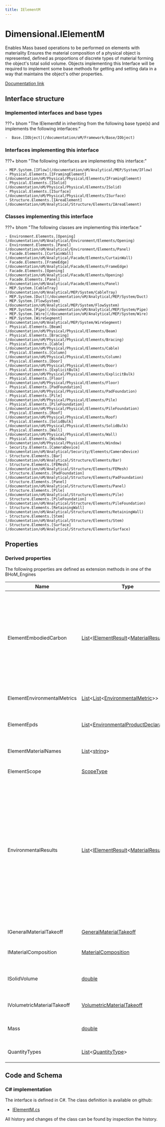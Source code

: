 ```yaml
---
title: IElementM
---
```


# Dimensional.IElementM

Enables Mass based operations to be performed on elements with materiality
Ensures the material composition of a physical object is represented, defined as proportions of discrete types of material forming the object's total solid volume.
Objects implementing this Interface will be required to implement some base methods for getting and setting data in a way that maintains the object's other properties.


[Documentation link](https://bhom.xyz/documentation/BHoM_oM/Dimensional_oM/IElement-required-extension-methods/)

## Interface structure

### Implemented interfaces and base types

???+ bhom "The IElementM in inheriting from the following base type(s) and implements the following interfaces:"

    -  Base.[IObject](/documentation/oM/Framework/Base/IObject)


### Interfaces implementing this interface

???+ bhom "The following interfaces are implementing this interface:"

    - MEP.System.[IFlow](/documentation/oM/Analytical/MEP/System/IFlow)
    - Physical.Elements.[IFramingElement](/documentation/oM/Physical/Physical/Elements/IFramingElement)
    - Physical.Elements.[ISolid](/documentation/oM/Physical/Physical/Elements/ISolid)
    - Physical.Elements.[ISurface](/documentation/oM/Physical/Physical/Elements/ISurface)
    - Structure.Elements.[IAreaElement](/documentation/oM/Analytical/Structure/Elements/IAreaElement)


### Classes implementing this interface

???+ bhom "The following classes are implementing this interface:"

    - Environment.Elements.[Opening](/documentation/oM/Analytical/Environment/Elements/Opening)
    - Environment.Elements.[Panel](/documentation/oM/Analytical/Environment/Elements/Panel)
    - Facade.Elements.[CurtainWall](/documentation/oM/Analytical/Facade/Elements/CurtainWall)
    - Facade.Elements.[FrameEdge](/documentation/oM/Analytical/Facade/Elements/FrameEdge)
    - Facade.Elements.[Opening](/documentation/oM/Analytical/Facade/Elements/Opening)
    - Facade.Elements.[Panel](/documentation/oM/Analytical/Facade/Elements/Panel)
    - MEP.System.[CableTray](/documentation/oM/Analytical/MEP/System/CableTray)
    - MEP.System.[Duct](/documentation/oM/Analytical/MEP/System/Duct)
    - MEP.System.[FlowSystem](/documentation/oM/Analytical/MEP/System/FlowSystem)
    - MEP.System.[Pipe](/documentation/oM/Analytical/MEP/System/Pipe)
    - MEP.System.[Wire](/documentation/oM/Analytical/MEP/System/Wire)
    - MEP.System.[WireSegment](/documentation/oM/Analytical/MEP/System/WireSegment)
    - Physical.Elements.[Beam](/documentation/oM/Physical/Physical/Elements/Beam)
    - Physical.Elements.[Bracing](/documentation/oM/Physical/Physical/Elements/Bracing)
    - Physical.Elements.[Cable](/documentation/oM/Physical/Physical/Elements/Cable)
    - Physical.Elements.[Column](/documentation/oM/Physical/Physical/Elements/Column)
    - Physical.Elements.[Door](/documentation/oM/Physical/Physical/Elements/Door)
    - Physical.Elements.[ExplicitBulk](/documentation/oM/Physical/Physical/Elements/ExplicitBulk)
    - Physical.Elements.[Floor](/documentation/oM/Physical/Physical/Elements/Floor)
    - Physical.Elements.[PadFoundation](/documentation/oM/Physical/Physical/Elements/PadFoundation)
    - Physical.Elements.[Pile](/documentation/oM/Physical/Physical/Elements/Pile)
    - Physical.Elements.[PileFoundation](/documentation/oM/Physical/Physical/Elements/PileFoundation)
    - Physical.Elements.[Roof](/documentation/oM/Physical/Physical/Elements/Roof)
    - Physical.Elements.[SolidBulk](/documentation/oM/Physical/Physical/Elements/SolidBulk)
    - Physical.Elements.[Wall](/documentation/oM/Physical/Physical/Elements/Wall)
    - Physical.Elements.[Window](/documentation/oM/Physical/Physical/Elements/Window)
    - Security.Elements.[CameraDevice](/documentation/oM/Analytical/Security/Elements/CameraDevice)
    - Structure.Elements.[Bar](/documentation/oM/Analytical/Structure/Elements/Bar)
    - Structure.Elements.[FEMesh](/documentation/oM/Analytical/Structure/Elements/FEMesh)
    - Structure.Elements.[PadFoundation](/documentation/oM/Analytical/Structure/Elements/PadFoundation)
    - Structure.Elements.[Panel](/documentation/oM/Analytical/Structure/Elements/Panel)
    - Structure.Elements.[Pile](/documentation/oM/Analytical/Structure/Elements/Pile)
    - Structure.Elements.[PileFoundation](/documentation/oM/Analytical/Structure/Elements/PileFoundation)
    - Structure.Elements.[RetainingWall](/documentation/oM/Analytical/Structure/Elements/RetainingWall)
    - Structure.Elements.[Stem](/documentation/oM/Analytical/Structure/Elements/Stem)
    - Structure.Elements.[Surface](/documentation/oM/Analytical/Structure/Elements/Surface)


## Properties

### Derived properties

The following properties are defined as extension methods in one of the BHoM_Engines

| Name             | Type             | Description      | Quantity         | Engine           |
|------------------|------------------|------------------|------------------|------------------|
| ElementEmbodiedCarbon | [List](https://learn.microsoft.com/en-us/dotnet/api/System.Collections.Generic.List-1?view=netstandard-2.0)&lt;[IElementResult](/documentation/oM/Analytical/LifeCycleAssessment/Results/IElementResult%601)&lt;[MaterialResult](/documentation/oM/Analytical/LifeCycleAssessment/Results/MaterialResult)&gt;&gt; | Evaluates the embodied carbon on the provided element based on IStructE methodology of evaluation.<br>If you would like to evaluate other EPD metrics, please use one of the Query.EnvironmentalResults methods. <br>TemplateMaterials can be provided helping with picking the correct EPD corresponding to each material on the element. Please note that this evaluation method only support mass-based EPDs. | - | LifeCycleAssessment_Engine |
| ElementEnvironmentalMetrics | [List](https://learn.microsoft.com/en-us/dotnet/api/System.Collections.Generic.List-1?view=netstandard-2.0)&lt;[List](https://learn.microsoft.com/en-us/dotnet/api/System.Collections.Generic.List-1?view=netstandard-2.0)&lt;[EnvironmentalMetric](/documentation/oM/Analytical/LifeCycleAssessment/MaterialFragments/EnvironmentalMetric)&gt;&gt; | Query the Environmental Product Declarations from any IElementM with a MaterialComposition composed of IEPD materials. | - | LifeCycleAssessment_Engine |
| ElementEpds | [List](https://learn.microsoft.com/en-us/dotnet/api/System.Collections.Generic.List-1?view=netstandard-2.0)&lt;[EnvironmentalProductDeclaration](/documentation/oM/Analytical/LifeCycleAssessment/MaterialFragments/EnvironmentalProductDeclaration)&gt; | Query the Environmental Product Declarations from any IElementM with a MaterialComposition composed of IEPD materials. | - | LifeCycleAssessment_Engine |
| ElementMaterialNames | [List](https://learn.microsoft.com/en-us/dotnet/api/System.Collections.Generic.List-1?view=netstandard-2.0)&lt;[string](https://learn.microsoft.com/en-us/dotnet/api/System.String?view=netstandard-2.0)&gt; | Query the element's MaterialComposition to form a Material Hint to aid in EPD-Material Mapping. | - | LifeCycleAssessment_Engine |
| ElementScope | [ScopeType](/documentation/oM/Analytical/LifeCycleAssessment/ScopeType) | Returns the enumerable type of the scope found on an element. | - | LifeCycleAssessment_Engine |
| EnvironmentalResults | [List](https://learn.microsoft.com/en-us/dotnet/api/System.Collections.Generic.List-1?view=netstandard-2.0)&lt;[IElementResult](/documentation/oM/Analytical/LifeCycleAssessment/Results/IElementResult%601)&lt;[MaterialResult](/documentation/oM/Analytical/LifeCycleAssessment/Results/MaterialResult)&gt;&gt; | Evaluates the EnvironmentalMetrics for the provided element and returns an ElementResult for each evaluated metric type.<br>Evaluation is done by extracting the material takeoff for the provided element, giving quantities and Materiality.<br>Each Material in the takeoff is then evaluated by finding the EnvironmentalProductDeclaration (EPD), either stored on the material or from the list of template materials.<br>Each metric, or filtered chosen metrics, on the EPD is then evaluated.<br>Finally, an element result is returned per metric type. Each element result being the sum result of all metrics of the same type. | - | LifeCycleAssessment_Engine |
| IGeneralMaterialTakeoff | [GeneralMaterialTakeoff](/documentation/oM/Physical/Physical/Materials/GeneralMaterialTakeoff) | Gets the unique Materials along with their volumes defining an object's make-up. | - | Matter_Engine |
| IMaterialComposition | [MaterialComposition](/documentation/oM/Physical/Physical/Materials/MaterialComposition) | Gets the unique Materials along with their relative proportions defining an object's make-up. | - | Matter_Engine |
| ISolidVolume | [double](https://learn.microsoft.com/en-us/dotnet/api/System.Double?view=netstandard-2.0) | Returns an element's solid volume, i.e. the the volume of the element that had any materiality, excluding cavities, openings and voids. | [Volume](/documentation/oM/Dimensional/Quantities/Attributes/Volume) [m³] | Matter_Engine |
| IVolumetricMaterialTakeoff | [VolumetricMaterialTakeoff](/documentation/oM/Physical/Physical/Materials/VolumetricMaterialTakeoff) | Gets the unique Materials along with their volumes defining an object's make-up. | - | Matter_Engine |
| Mass | [double](https://learn.microsoft.com/en-us/dotnet/api/System.Double?view=netstandard-2.0) | Evaluates the mass of an object based its VolumetricMaterialTakeoff and Density. | [Mass](/documentation/oM/Dimensional/Quantities/Attributes/Mass) [kg] | Matter_Engine |
| QuantityTypes | [List](https://learn.microsoft.com/en-us/dotnet/api/System.Collections.Generic.List-1?view=netstandard-2.0)&lt;[QuantityType](/documentation/oM/Analytical/LifeCycleAssessment/QuantityType)&gt; | Query the QuantityType values from any IElementM object's MaterialComposition. | - | LifeCycleAssessment_Engine |


## Code and Schema

### C# implementation

The interface is defined in C#. The class definition is available on github:

- [IElementM.cs](https://github.com/BHoM/BHoM/blob/develop/Dimensional_oM/IElementM.cs)

All history and changes of the class can be found by inspection the history.
